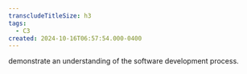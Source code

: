 ```yaml
---
transcludeTitleSize: h3
tags:
  - C3
created: 2024-10-16T06:57:54.000-0400
---
```

demonstrate an understanding of the software development process.